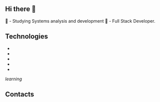 ## Hi there 👋

📔 - Studying Systems analysis and development 
📝 - Full Stack Developer.

## Technologies

<link rel="stylesheet" type='text/css' href="https://cdn.jsdelivr.net/gh/devicons/devicon@latest/devicon.min.css" />
<ul>  
  <li><i class="devicon-java-plain"></i></li>
  <li><i class="devicon-spring-original"></i></li>
  <li><i class="devicon-react-original"></i></li>
  <li><i class="devicon-javascript-plain"></i></li>
  <li><i class="devicon-nodejs-plain"></i></li>
</ul>


_learning_
<i class="devicon-typescript-plain"></i>


## Contacts



